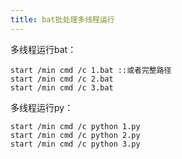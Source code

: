 ```yaml
---
title: bat批处理多线程运行
---
```


多线程运行bat：

```
start /min cmd /c 1.bat ::或者完整路径
start /min cmd /c 2.bat
start /min cmd /c 3.bat
```

多线程运行py：

```
start /min cmd /c python 1.py
start /min cmd /c python 2.py
start /min cmd /c python 3.py
```

